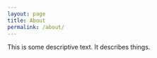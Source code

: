 ```yaml
---
layout: page
title: About
permalink: /about/
---
```


This is some descriptive text.
It describes things.